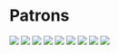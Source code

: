 # Patrons

![](screenShots/about640.PNG)
![](screenShots/about768.PNG)
![](screenShots/about980.PNG)
![](screenShots/contact640.PNG)
![](screenShots/contact768.PNG)
![](screenShots/contact980.PNG)
![](screenShots/portfolio640.PNG)
![](screenShots/portfolio768.PNG)
![](screenShots/portfolio980.PNG)
